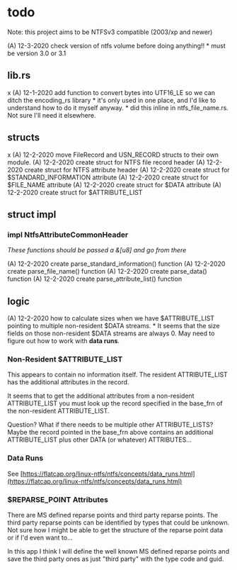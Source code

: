 # todo

Note: this project aims to be NTFSv3 compatible (2003/xp and newer)

(A) 12-3-2020 check version of ntfs volume before doing anything!! 
    * must be version 3.0 or 3.1

## lib.rs
x (A) 12-1-2020 add function to convert bytes into UTF16_LE so we can ditch the encoding_rs library
    * it's only used in one place, and I'd like to understand how to do it myself anyway. 
    * did this inline in ntfs_file_name.rs. Not sure I'll need it elsewhere.

## structs

x (A) 12-2-2020 move FileRecord and USN_RECORD structs to their own module.
(A) 12-2-2020 create struct for NTFS file record header
(A) 12-2-2020 create struct for NTFS attribute header
(A) 12-2-2020 create struct for $STANDARD_INFORMATION attribute
(A) 12-2-2020 create struct for $FILE_NAME attribute
(A) 12-2-2020 create struct for $DATA attribute
(A) 12-2-2020 create struct for $ATTRIBUTE_LIST

## struct impl

### impl NtfsAttributeCommonHeader

_These functions should be passed a &[u8] and go from there_

(A) 12-2-2020 create parse_standard_information() function
(A) 12-2-2020 create parse_file_name() function
(A) 12-2-2020 create parse_data() function
(A) 12-2-2020 create parse_attribute_list() function

## logic

(A) 12-2-2020 how to calculate sizes when we have $ATTRIBUTE_LIST pointing to multiple non-resident $DATA streams.
    * It seems that the size fields on those non-resident $DATA streams are always 0. May need to figure out how to work with __data runs__.

### Non-Resident $ATTRIBUTE_LIST

This appears to contain no information itself. The resident ATTRIBUTE_LIST has the additional attributes in the record. 

It seems that to get the additional attributes from a non-resident ATTRIBUTE_LIST you must look up the record specified in the base_frn of the non-resident ATTRIBUTE_LIST.

Question? What if there needs to be multiple other ATTRIBUTE_LISTS? Maybe the record pointed in the base_frn above contains an additional ATTRIBUTE_LIST plus other DATA (or whatever) ATTRIBUTES...

### Data Runs

See [https://flatcap.org/linux-ntfs/ntfs/concepts/data_runs.html](https://flatcap.org/linux-ntfs/ntfs/concepts/data_runs.html)

### $REPARSE_POINT Attributes

There are MS defined reparse points and third party reparse points.  The third party 
reparse points can be identified by types that could be unknown. Not sure how I might
be able to get the structure of the reparse point data or if I'd even want to...

In this app I think I will define the well known MS defined reparse points and save the 
third party ones as just "third party" with the type code and guid. 